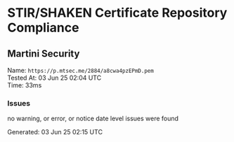 # STIR/SHAKEN Certificate Repository Compliance

## Martini Security

Name: `https://p.mtsec.me/2884/a8cwa4pzEPmD.pem`\
Tested At: 03 Jun 25 02:04 UTC\
Time: 33ms

### Issues

no warning, or error, or notice date level issues were found

Generated: 03 Jun 25 02:15 UTC